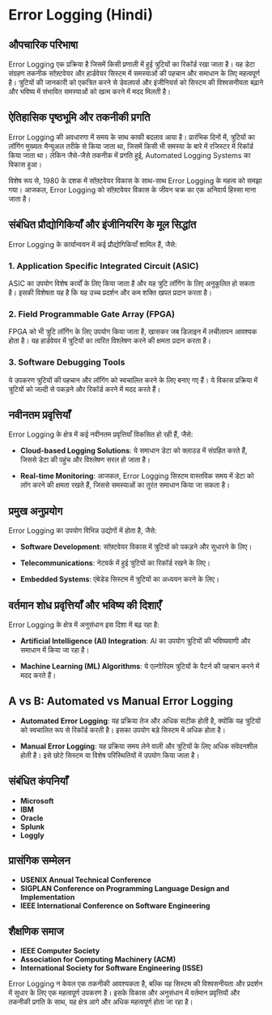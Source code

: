 # Error Logging (Hindi)

## औपचारिक परिभाषा
Error Logging एक प्रक्रिया है जिसमें किसी प्रणाली में हुई त्रुटियों का रिकॉर्ड रखा जाता है। यह डेटा संग्रहण तकनीक सॉफ़्टवेयर और हार्डवेयर सिस्टम में समस्याओं की पहचान और समाधान के लिए महत्वपूर्ण है। त्रुटियों की जानकारी को एकत्रित करने से डेवलपर्स और इंजीनियर्स को सिस्टम की विश्वसनीयता बढ़ाने और भविष्य में संभावित समस्याओं को खत्म करने में मदद मिलती है।

## ऐतिहासिक पृष्ठभूमि और तकनीकी प्रगति
Error Logging की अवधारणा में समय के साथ काफी बदलाव आया है। प्रारंभिक दिनों में, त्रुटियों का लॉगिंग मुख्यतः मैन्युअल तरीके से किया जाता था, जिसमें किसी भी समस्या के बारे में रजिस्टर में रिकॉर्ड किया जाता था। लेकिन जैसे-जैसे तकनीक में प्रगति हुई, Automated Logging Systems का विकास हुआ। 

विशेष रूप से, 1980 के दशक में सॉफ़्टवेयर विकास के साथ-साथ Error Logging के महत्व को समझा गया। आजकल, Error Logging को सॉफ़्टवेयर विकास के जीवन चक्र का एक अनिवार्य हिस्सा माना जाता है।

## संबंधित प्रौद्योगिकियाँ और इंजीनियरिंग के मूल सिद्धांत
Error Logging के कार्यान्वयन में कई प्रौद्योगिकियाँ शामिल हैं, जैसे:

### 1. **Application Specific Integrated Circuit (ASIC)**
ASIC का उपयोग विशेष कार्यों के लिए किया जाता है और यह त्रुटि लॉगिंग के लिए अनुकूलित हो सकता है। इसकी विशेषता यह है कि यह उच्च प्रदर्शन और कम शक्ति खपत प्रदान करता है।

### 2. **Field Programmable Gate Array (FPGA)**
FPGA को भी त्रुटि लॉगिंग के लिए उपयोग किया जाता है, खासकर जब डिज़ाइन में लचीलापन आवश्यक होता है। यह हार्डवेयर में त्रुटियों का त्वरित विश्लेषण करने की क्षमता प्रदान करता है।

### 3. **Software Debugging Tools**
ये उपकरण त्रुटियों की पहचान और लॉगिंग को स्वचालित करने के लिए बनाए गए हैं। ये विकास प्रक्रिया में त्रुटियों को जल्दी से पकड़ने और रिकॉर्ड करने में मदद करते हैं।

## नवीनतम प्रवृत्तियाँ
Error Logging के क्षेत्र में कई नवीनतम प्रवृत्तियाँ विकसित हो रही हैं, जैसे:

- **Cloud-based Logging Solutions**: ये समाधान डेटा को क्लाउड में संग्रहित करते हैं, जिससे डेटा की पहुंच और विश्लेषण सरल हो जाता है।
  
- **Real-time Monitoring**: आजकल, Error Logging सिस्टम वास्तविक समय में डेटा को लॉग करने की क्षमता रखते हैं, जिससे समस्याओं का तुरंत समाधान किया जा सकता है।

## प्रमुख अनुप्रयोग
Error Logging का उपयोग विभिन्न उद्योगों में होता है, जैसे:

- **Software Development**: सॉफ़्टवेयर विकास में त्रुटियों को पकड़ने और सुधारने के लिए।
  
- **Telecommunications**: नेटवर्क में हुई त्रुटियों का रिकॉर्ड रखने के लिए।
  
- **Embedded Systems**: एंबेडेड सिस्टम में त्रुटियों का अध्ययन करने के लिए।

## वर्तमान शोध प्रवृत्तियाँ और भविष्य की दिशाएँ
Error Logging के क्षेत्र में अनुसंधान इस दिशा में बढ़ रहा है:

- **Artificial Intelligence (AI) Integration**: AI का उपयोग त्रुटियों की भविष्यवाणी और समाधान में किया जा रहा है।
  
- **Machine Learning (ML) Algorithms**: ये एल्गोरिदम त्रुटियों के पैटर्न की पहचान करने में मदद करते हैं।

## A vs B: Automated vs Manual Error Logging
- **Automated Error Logging**: यह प्रक्रिया तेज और अधिक सटीक होती है, क्योंकि यह त्रुटियों को स्वचालित रूप से रिकॉर्ड करती है। इसका उपयोग बड़े सिस्टम में अधिक होता है।
  
- **Manual Error Logging**: यह प्रक्रिया समय लेने वाली और त्रुटियों के लिए अधिक संवेदनशील होती है। इसे छोटे सिस्टम या विशेष परिस्थितियों में उपयोग किया जाता है।

## संबंधित कंपनियाँ
- **Microsoft**
- **IBM**
- **Oracle**
- **Splunk**
- **Loggly**

## प्रासंगिक सम्मेलन
- **USENIX Annual Technical Conference**
- **SIGPLAN Conference on Programming Language Design and Implementation**
- **IEEE International Conference on Software Engineering**

## शैक्षणिक समाज
- **IEEE Computer Society**
- **Association for Computing Machinery (ACM)**
- **International Society for Software Engineering (ISSE)**

Error Logging न केवल एक तकनीकी आवश्यकता है, बल्कि यह सिस्टम की विश्वसनीयता और प्रदर्शन में सुधार के लिए एक महत्वपूर्ण उपकरण है। इसके विकास और अनुसंधान में वर्तमान प्रवृत्तियों और तकनीकी प्रगति के साथ, यह क्षेत्र आगे और अधिक महत्वपूर्ण होता जा रहा है।